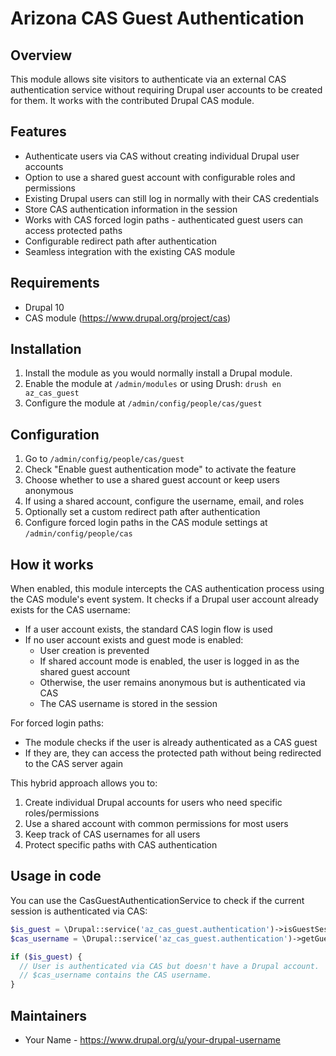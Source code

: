# Arizona CAS Guest Authentication

## Overview

This module allows site visitors to authenticate via an external CAS authentication service without requiring Drupal user accounts to be created for them. It works with the contributed Drupal CAS module.

## Features

- Authenticate users via CAS without creating individual Drupal user accounts
- Option to use a shared guest account with configurable roles and permissions
- Existing Drupal users can still log in normally with their CAS credentials
- Store CAS authentication information in the session
- Works with CAS forced login paths - authenticated guest users can access protected paths
- Configurable redirect path after authentication
- Seamless integration with the existing CAS module

## Requirements

- Drupal 10
- CAS module (https://www.drupal.org/project/cas)

## Installation

1. Install the module as you would normally install a Drupal module.
2. Enable the module at `/admin/modules` or using Drush: `drush en az_cas_guest`
3. Configure the module at `/admin/config/people/cas/guest`

## Configuration

1. Go to `/admin/config/people/cas/guest`
2. Check "Enable guest authentication mode" to activate the feature
3. Choose whether to use a shared guest account or keep users anonymous
4. If using a shared account, configure the username, email, and roles
5. Optionally set a custom redirect path after authentication
6. Configure forced login paths in the CAS module settings at `/admin/config/people/cas`

## How it works

When enabled, this module intercepts the CAS authentication process using the CAS module's event system. It checks if a Drupal user account already exists for the CAS username:

- If a user account exists, the standard CAS login flow is used
- If no user account exists and guest mode is enabled:
  - User creation is prevented
  - If shared account mode is enabled, the user is logged in as the shared guest account
  - Otherwise, the user remains anonymous but is authenticated via CAS
  - The CAS username is stored in the session

For forced login paths:
- The module checks if the user is already authenticated as a CAS guest
- If they are, they can access the protected path without being redirected to the CAS server again

This hybrid approach allows you to:
1. Create individual Drupal accounts for users who need specific roles/permissions
2. Use a shared account with common permissions for most users
3. Keep track of CAS usernames for all users
4. Protect specific paths with CAS authentication

## Usage in code

You can use the CasGuestAuthenticationService to check if the current session is authenticated via CAS:

```php
$is_guest = \Drupal::service('az_cas_guest.authentication')->isGuestSession();
$cas_username = \Drupal::service('az_cas_guest.authentication')->getGuestUsername();

if ($is_guest) {
  // User is authenticated via CAS but doesn't have a Drupal account.
  // $cas_username contains the CAS username.
}
```

## Maintainers

- Your Name - https://www.drupal.org/u/your-drupal-username